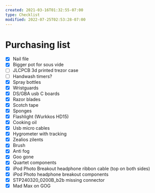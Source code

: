 ```yaml
---
created: 2021-03-16T01:32:55-07:00
type: Checklist
modified: 2022-07-25T02:53:28-07:00
---
```


# Purchasing list

- [x] Nail file
- [x] Bigger pot for sous vide
- [ ] JLCPCB 3d printed trezor case
- [ ] Handwash timers?
- [x] Spray bottles
- [x] Wristguards
- [x] DS/GBA usb C boards
- [x] Razor blades
- [x] Scotch tape
- [x] Sponges
- [x] Flashlight (Wurkkos HD15)
- [x] Cooking oil
- [x] Usb micro cables
- [x] Hygrometer with tracking
- [x] Zealios zilents
- [x] Brush
- [x] Anti fog
- [x] Goo gone
- [x] Quartet components
- [x] iPod Photo Breakout headphone ribbon cable (top on both sides)
- [x] iPod Photo headphone breakout components
- [x] STP240320_0200B_b2b missing connector
- [x] Mad Max on GOG
